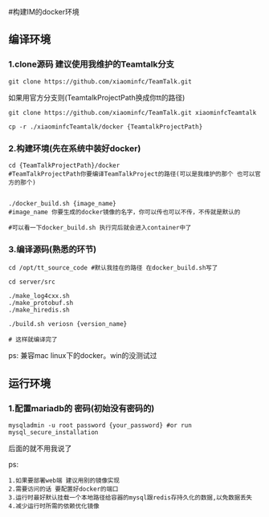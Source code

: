 #构建IM的docker环境



## 编译环境

### 1.clone源码 建议使用我维护的Teamtalk分支

~~~
git clone https://github.com/xiaominfc/TeamTalk.git

~~~

如果用官方分支则(TeamtalkProjectPath换成你tt的路径)

~~~
git clone https://github.com/xiaominfc/TeamTalk.git xiaominfcTeamtalk

cp -r ./xiaominfcTeamtalk/docker {TeamtalkProjectPath}
~~~

### 2.构建环境(先在系统中装好docker)


~~~
cd {TeamTalkProjectPath}/docker
#TeamTalkProjectPath你要编译TeamTalkProject的路径(可以是我维护的那个 也可以官方的那个)


./docker_build.sh {image_name}
#image_name 你要生成的docker镜像的名字，你可以传也可以不传，不传就是默认的

#可以看一下docker_build.sh 执行完后就会进入container中了

~~~

### 3.编译源码(熟悉的环节)

~~~
cd /opt/tt_source_code #默认我挂在的路径 在docker_build.sh写了

cd server/src

./make_log4cxx.sh
./make_protobuf.sh
./make_hiredis.sh

./build.sh veriosn {version_name}

# 这样就编译完了
~~~

ps: 兼容mac linux下的docker。win的没测试过


## 运行环境

### 1.配置mariadb的 密码(初始没有密码的)

~~~
mysqladmin -u root password {your_password} #or run mysql_secure_installation

~~~

后面的就不用我说了

ps:

~~~
1.如果要部署web端 建议用别的镜像实现
2.需要访问的话 要配置好docker的端口
3.运行时最好默认挂载一个本地路径给容器的mysql跟redis存持久化的数据,以免数据丢失
4.减少运行时所需的依赖优化镜像
~~~
